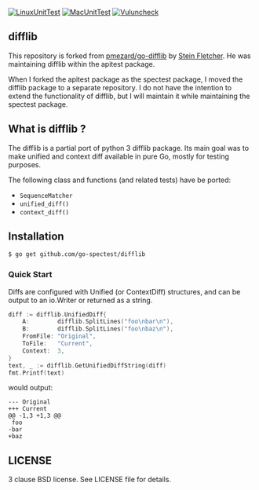 [![LinuxUnitTest](https://github.com/go-spectest/difflib/actions/workflows/linux_test.yml/badge.svg)](https://github.com/go-spectest/difflib/actions/workflows/linux_test.yml)
[![MacUnitTest](https://github.com/go-spectest/difflib/actions/workflows/mac_test.yml/badge.svg)](https://github.com/go-spectest/difflib/actions/workflows/mac_test.yml)
[![Vuluncheck](https://github.com/go-spectest/difflib/actions/workflows/govulncheck.yml/badge.svg)](https://github.com/go-spectest/difflib/actions/workflows/govulncheck.yml)
## difflib

This repository is forked from [pmezard/go-difflib](https://github.com/pmezard/go-difflib) by [Stein Fletcher](https://github.com/steinfletcher). He was maintaining difflib within the apitest package.
  
When I forked the apitest package as the spectest package, I moved the difflib package to a separate repository. I do not have the intention to extend the functionality of difflib, but I will maintain it while maintaining the spectest package.


## What is difflib ?
The difflib is a partial port of python 3 difflib package. Its main goal was to make unified and context diff available in pure Go, mostly for testing purposes.

The following class and functions (and related tests) have be ported:

* `SequenceMatcher`
* `unified_diff()`
* `context_diff()`

## Installation

```bash
$ go get github.com/go-spectest/difflib
```

### Quick Start

Diffs are configured with Unified (or ContextDiff) structures, and can
be output to an io.Writer or returned as a string.

```Go
diff := difflib.UnifiedDiff{
    A:        difflib.SplitLines("foo\nbar\n"),
    B:        difflib.SplitLines("foo\nbaz\n"),
    FromFile: "Original",
    ToFile:   "Current",
    Context:  3,
}
text, _ := difflib.GetUnifiedDiffString(diff)
fmt.Printf(text)
```

would output:

```
--- Original
+++ Current
@@ -1,3 +1,3 @@
 foo
-bar
+baz
```

## LICENSE
3 clause BSD license. See LICENSE file for details.